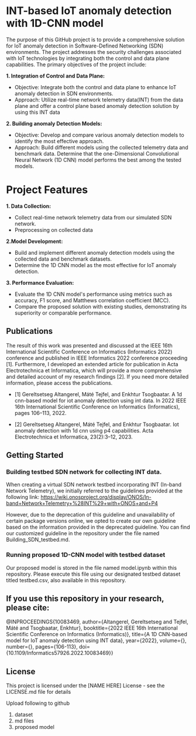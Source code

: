 # INT-based IoT anomaly detection with 1D-CNN model



The purpose of this GitHub project is to provide a comprehensive solution for IoT anomaly detection in Software-Defined Networking (SDN) environments. The project addresses the security challenges associated with IoT technologies by integrating both the control and data plane capabilities. 
The primary objectives of the project include:


 **1. Integration of Control and Data Plane:**
 
- Objective: Integrate both the control and data plane to enhance IoT anomaly detection in SDN environments.
- Approach: Utilize real-time network telemetry data(INT) from the data plane and offer a control plane based anomaly detection solution by using this INT data

**2. Building anomaly Detection Models:**

- Objective: Develop and compare various anomaly detection models to identify the most effective approach.
- Approach: Build different models using the collected telemetry data and benchmark data. Determine that the one-Dimensional Convolutional Neural Network (1D CNN) model performs the best among the tested models.

# Project Features
**1. Data Collection:**

- Collect real-time network telemetry data  from our simulated SDN network.
- Preprocessing on collected data 

**2.Model Development:**

- Build and implement different anomaly detection models using the collected data and benchmark datasets. 
- Determine the 1D CNN model as the most effective for IoT anomaly detection.

**3. Performance Evaluation:**

- Evaluate the 1D CNN model's performance using metrics such as accuracy, F1 score, and Matthews correlation coefficient (MCC).
- Compare the proposed solution with existing studies, demonstrating its superiority or comparable performance.

## Publications

The result of this work was presented and discussed at the IEEE 16th International Scientific Conference on Informatics (Informatics 2022) conference and published in IEEE Informatics 2022 conference proceeding [1]. Furthermore, I developed
an extended article for publication in Acta Electrotechnica et Informatica, which will provide a more comprehensive and detailed account of my research findings [2]. If you need more detailed information, please access the publications. 


- [1] Gereltsetseg Altangerel, Máté Tejfel, and Enkhtur Tsogbaatar. A 1d cnn-based model for iot anomaly detection using int data. In 2022 IEEE 16th International Scientific Conference on Informatics (Informatics), pages 106–113, 2022.

- [2] Gereltsetseg Altangerel, Máté Tejfel, and Enkhtur Tsogbaatar. Iot anomaly detection with 1d cnn using p4 capabilities. Acta Electrotechnica et Informatica, 23(2):3–12, 2023.




## Getting Started

### Building testbed SDN network for collecting INT data. 

When creating a virtual SDN network testbed incorporating INT (In-band Network Telemetry), we initially referred to the guidelines provided at the following link: https://wiki.onosproject.org/display/ONOS/In-band+Network+Telemetry+%28INT%29+with+ONOS+and+P4

However, due to the deprecation of this guideline and unavailability of certain package versions online, we opted to create our own guideline based on the information provided in the deprecated guideline. You can find our customized guideline in the repository under the file named Building_SDN_testbed.md.



### Running proposed 1D-CNN model with testbed dataset

Our proposed model is stored in the file named model.ipynb within this repository. Please execute this file using our designated testbed dataset titled testbed.csv, also available in this repository.

## If you use this repository in your research, please cite:

@INPROCEEDINGS{10083469,
  author={Altangerel, Gereltsetseg and Tejfel, Máté and Tsogbaatar, Enkhtur},
  booktitle={2022 IEEE 16th International Scientific Conference on Informatics (Informatics)}, 
  title={A 1D CNN-based model for IoT anomaly detection using INT data}, 
  year={2022},
  volume={},
  number={},
  pages={106-113},
  doi={10.1109/Informatics57926.2022.10083469}}


## License

This project is licensed under the [NAME HERE] License - see the LICENSE.md file for details


Upload following to github 

1. dataset
2. md files
3. proposed model 



